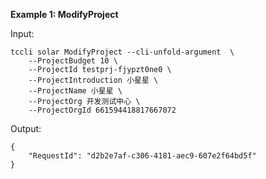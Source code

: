 **Example 1: ModifyProject**



Input: 

```
tccli solar ModifyProject --cli-unfold-argument  \
    --ProjectBudget 10 \
    --ProjectId testprj-fjypzt0ne0 \
    --ProjectIntroduction 小星星 \
    --ProjectName 小星星 \
    --ProjectOrg 开发测试中心 \
    --ProjectOrgId 661594418817667072
```

Output: 
```
{
    "RequestId": "d2b2e7af-c306-4181-aec9-607e2f64bd5f"
}
```

